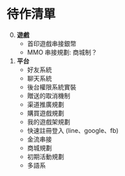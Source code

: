 待作清單
=========================
0. **遊戲**
	- 首印遊戲串接銀幣
	- MMO 串接規劃: 商城制？
0. **平台**
	- 好友系統
	- 聊天系統
	- 後台權限系統實裝
	- 贈送的取消機制
	- 渠道推廣規劃
	- 購買遊戲規劃
	- 我的遊戲架規劃
	- 快速註冊登入 (line、google、fb)
	- 金流串接
	- 商城規劃
	- 初期活動規劃
	- 多語系
